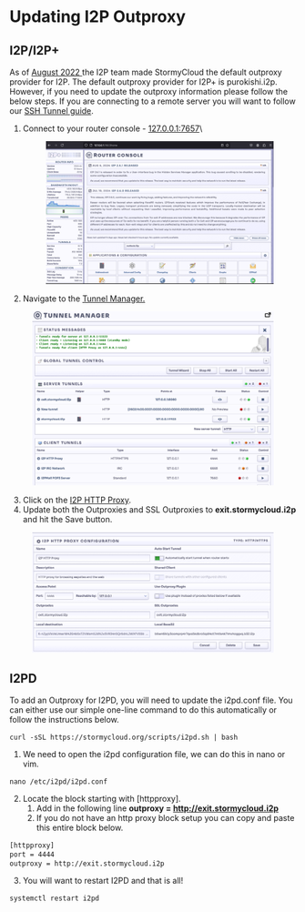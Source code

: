 # Updating I2P Outproxy

## I2P/I2P+

As of [August 2022 ](https://geti2p.net/en/blog/post/2022/08/04/Enable-StormyCloud)the I2P team made StormyCloud the default outproxy provider for I2P. The default outproxy provider for I2P+ is purokishi.i2p. However, if you need to update the outproxy information please follow the below steps. If you are connecting to a remote server you will want to follow our [SSH Tunnel guide](how-to-create-ssh-tunnel.md).

1.  Connect to your router console - [127.0.0.1:7657](http://127.0.0.1:7657/home)\


    <figure><img src="../.gitbook/assets/image (30).png" alt="" width="563"><figcaption></figcaption></figure>
2. Navigate to the [Tunnel Manager.](http://127.0.0.1:7657/tunnelmanager)

<figure><img src="../.gitbook/assets/image (32).png" alt="" width="563"><figcaption></figcaption></figure>

3. Click on the [I2P HTTP Proxy](http://127.0.0.1:7657/i2ptunnel/edit?tunnel=0).
4. Update both the Outproxies and SSL Outproxies to **exit.stormycloud.i2p** and hit the Save button.

<figure><img src="../.gitbook/assets/image (33).png" alt="" width="563"><figcaption></figcaption></figure>

## I2PD

To add an Outproxy for I2PD, you will need to update the i2pd.conf file. You can either use our simple one-line command to do this automatically or follow the instructions below.

```
curl -sSL https://stormycloud.org/scripts/i2pd.sh | bash
```

1. We need to open the i2pd configuration file, we can do this in nano or vim.

```
nano /etc/i2pd/i2pd.conf
```

2. Locate the block starting with \[httpproxy].
   1. Add in the following line **outproxy = http://exit.stormycloud.i2p**
   2. If you do not have an http proxy block setup you can copy and paste this entire block below.

```
[httpproxy]
port = 4444
outproxy = http://exit.stormycloud.i2p
```

3. You will want to restart I2PD and that is all!

```
systemctl restart i2pd
```
